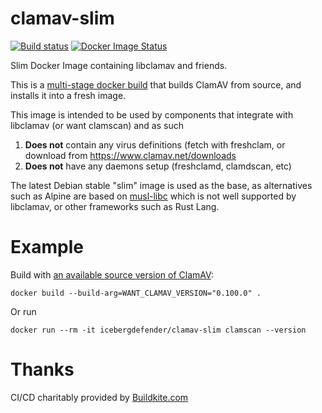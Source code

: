 # clamav-slim
[![Build status](https://badge.buildkite.com/017760520f5cc748d389f0f5e453df600b8abe5ae788fe7acd.svg?branch=master)](https://buildkite.com/icebergdefender/clamav-slim)
[![Docker Image Status](https://images.microbadger.com/badges/image/icebergdefender/clamav-slim.svg)](https://microbadger.com/images/icebergdefender/clamav-slim)

Slim Docker Image containing libclamav and friends.

This is a [multi-stage docker build](https://docs.docker.com/develop/develop-images/multistage-build/) that builds ClamAV from source, and installs it into a fresh image.

This image is intended to be used by components that integrate with libclamav (or want clamscan) and as such
 1. **Does not** contain any virus definitions (fetch with freshclam, or download from https://www.clamav.net/downloads
 2. **Does not** have any daemons setup (freshclamd, clamdscan, etc)
 
The latest Debian stable "slim" image is used as the base, as alternatives such as Alpine are based on [musl-libc](https://www.musl-libc.org/) which is not well supported by libclamav, or other frameworks such as Rust Lang.

# Example
Build with [an available source version of ClamAV](https://www.clamav.net/downloads):
```
docker build --build-arg=WANT_CLAMAV_VERSION="0.100.0" .
```

Or run
```
docker run --rm -it icebergdefender/clamav-slim clamscan --version
```

# Thanks

CI/CD charitably provided by [Buildkite.com](https://buildkite.com)
